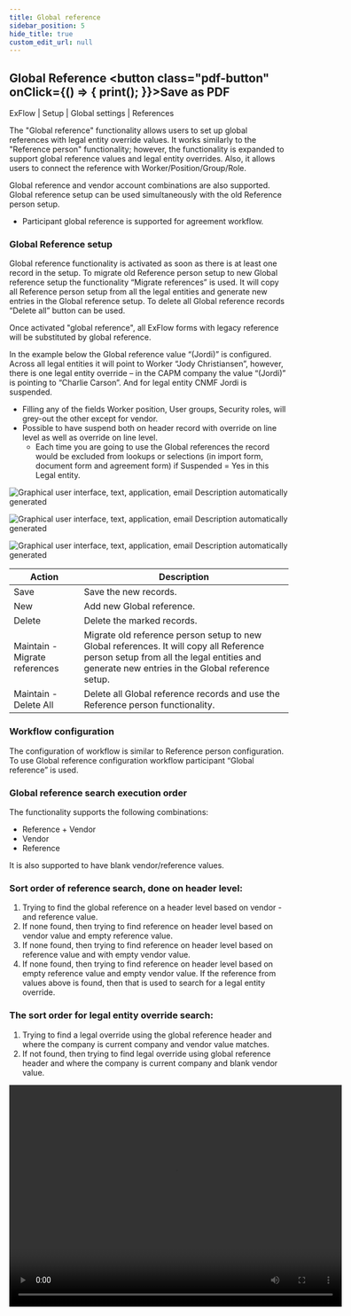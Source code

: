 ```yaml
---
title: Global reference
sidebar_position: 5
hide_title: true
custom_edit_url: null
---
```

## Global Reference <button class="pdf-button" onClick={() => { print(); }}>Save as PDF</button>

ExFlow | Setup | Global settings | References<br/> 

The "Global reference" functionality allows users to set up global references with legal entity override values. It works similarly to the "Reference person" functionality; however, the functionality is expanded to support global reference values and legal entity overrides. Also, it allows users to connect the reference with Worker/Position/Group/Role.<br/> 

Global reference and vendor account combinations are also supported. Global reference setup can be used simultaneously with the old Reference person setup.

- Participant global reference is supported for agreement workflow.

### Global Reference setup
Global reference functionality is activated as soon as there is at least one record in the setup. To migrate old Reference person setup to new Global reference setup the functionality “Migrate references” is used. It will copy all Reference person setup from all the legal entities and generate new entries in the Global reference setup. To delete all Global reference records “Delete all” button can be used.<br/> 

Once activated "global reference", all ExFlow forms with legacy reference will be substituted by global reference.<br/> 

In the example below the Global reference value “(Jordi)” is configured. Across all legal entities it will point to Worker “Jody Christiansen”, however, there is one legal entity override – in the CAPM company the value “(Jordi)” is pointing to “Charlie Carson”. And for legal entity CNMF Jordi is suspended.

- Filling any of the fields Worker position, User groups, Security roles, will grey-out the other except for vendor.
- Possible to have suspend both on header record with override on line level as well as override on line level.
    - Each time you are going to use the Global references the record would be excluded from lookups or selections (in import form, document form and agreement form) if Suspended = Yes in this Legal entity. 


![Graphical user interface, text, application, email Description automatically generated](@site/static/img/media/image200.png)

![Graphical user interface, text, application, email Description automatically generated](@site/static/img/media/image201.png)

![Graphical user interface, text, application, email Description automatically generated](@site/static/img/media/image270.png)


|Action     | Description | 
|---- | ----| 
| Save | Save the new records. |
| New | Add new Global reference. | 
| Delete | Delete the marked records. |
| Maintain -Migrate references | Migrate old reference person setup to new Global references. It will copy all Reference person setup from all the legal entities and generate new entries in the Global reference setup.|
| Maintain - Delete All | Delete all Global reference records and use the Reference person functionality.|


### Workflow configuration
The configuration of workflow is similar to Reference person configuration. To use Global reference configuration workflow participant “Global reference” is used.

### Global reference search execution order 
The functionality supports the following combinations: 
- Reference + Vendor
- Vendor
- Reference

It is also supported to have blank vendor/reference values. 

### Sort order of reference search, done on header level:
1.	Trying to find the global reference on a header level based on vendor - and reference value. 
2.	If none found, then trying to find reference on header level based on vendor value and empty reference value. 
3.	If none found, then trying to find reference on header level based on reference value and with empty vendor value. 
4.	If none found, then trying to find reference on header level based on empty reference value and empty vendor value. 
If the reference from values above is found, then that is used to search for a legal entity override. 


### The sort order for legal entity override search: 
1.	Trying to find a legal override using the global reference header and where the company is current company and vendor value matches. 
2.	If not found, then trying to find legal override using global reference header and where the company is current company and blank vendor value. 

<video src="https://docs.signupsoftware.com/videos/FO/global_reference.mp4" width="600" height="400" controls></video>

